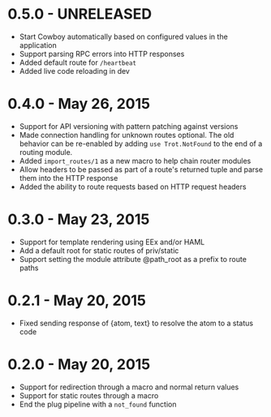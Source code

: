 # 0.5.0 - UNRELEASED
- Start Cowboy automatically based on configured values in the application
- Support parsing RPC errors into HTTP responses
- Added default route for `/heartbeat`
- Added live code reloading in dev

# 0.4.0 - May 26, 2015
- Support for API versioning with pattern patching against versions
- Made connection handling for unknown routes optional. The old behavior can be re-enabled by adding `use Trot.NotFound` to the end of a routing module.
- Added `import_routes/1` as a new macro to help chain router modules
- Allow headers to be passed as part of a route's returned tuple and parse them into the HTTP response
- Added the ability to route requests based on HTTP request headers

# 0.3.0 - May 23, 2015
- Support for template rendering using EEx and/or HAML
- Add a default root for static routes of priv/static
- Support setting the module attribute @path_root as a prefix to route paths

# 0.2.1 - May 20, 2015
- Fixed sending response of {atom, text} to resolve the atom to a status code

# 0.2.0 - May 20, 2015
- Support for redirection through a macro and normal return values
- Support for static routes through a macro
- End the plug pipeline with a `not_found` function
